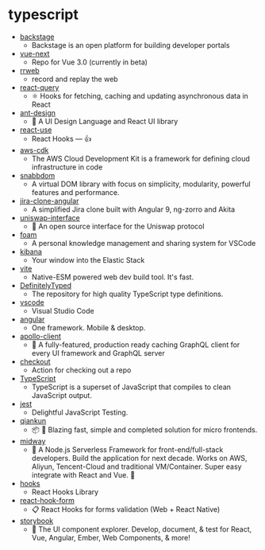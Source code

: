 # typescript
- [backstage](https://github.com/spotify/backstage)
  - Backstage is an open platform for building developer portals
- [vue-next](https://github.com/vuejs/vue-next)
  - Repo for Vue 3.0 (currently in beta)
- [rrweb](https://github.com/rrweb-io/rrweb)
  - record and replay the web
- [react-query](https://github.com/tannerlinsley/react-query)
  - ⚛️ Hooks for fetching, caching and updating asynchronous data in React
- [ant-design](https://github.com/ant-design/ant-design)
  - 🌈 A UI Design Language and React UI library
- [react-use](https://github.com/streamich/react-use)
  - React Hooks — 👍
- [aws-cdk](https://github.com/aws/aws-cdk)
  - The AWS Cloud Development Kit is a framework for defining cloud infrastructure in code
- [snabbdom](https://github.com/snabbdom/snabbdom)
  - A virtual DOM library with focus on simplicity, modularity, powerful features and performance.
- [jira-clone-angular](https://github.com/trungk18/jira-clone-angular)
  - A simplified Jira clone built with Angular 9, ng-zorro and Akita
- [uniswap-interface](https://github.com/Uniswap/uniswap-interface)
  - 🦄 An open source interface for the Uniswap protocol
- [foam](https://github.com/foambubble/foam)
  - A personal knowledge management and sharing system for VSCode
- [kibana](https://github.com/elastic/kibana)
  - Your window into the Elastic Stack
- [vite](https://github.com/vitejs/vite)
  - Native-ESM powered web dev build tool. It's fast.
- [DefinitelyTyped](https://github.com/DefinitelyTyped/DefinitelyTyped)
  - The repository for high quality TypeScript type definitions.
- [vscode](https://github.com/microsoft/vscode)
  - Visual Studio Code
- [angular](https://github.com/angular/angular)
  - One framework. Mobile & desktop.
- [apollo-client](https://github.com/apollographql/apollo-client)
  - 🚀 A fully-featured, production ready caching GraphQL client for every UI framework and GraphQL server
- [checkout](https://github.com/actions/checkout)
  - Action for checking out a repo
- [TypeScript](https://github.com/microsoft/TypeScript)
  - TypeScript is a superset of JavaScript that compiles to clean JavaScript output.
- [jest](https://github.com/facebook/jest)
  - Delightful JavaScript Testing.
- [qiankun](https://github.com/umijs/qiankun)
  - 📦 🚀 Blazing fast, simple and completed solution for micro frontends.
- [midway](https://github.com/midwayjs/midway)
  - 🍔 A Node.js Serverless Framework for front-end/full-stack developers. Build the application for next decade. Works on AWS, Aliyun, Tencent-Cloud and traditional VM/Container. Super easy integrate with React and Vue. 🌈
- [hooks](https://github.com/alibaba/hooks)
  - React Hooks Library
- [react-hook-form](https://github.com/react-hook-form/react-hook-form)
  - 📋 React Hooks for forms validation (Web + React Native)
- [storybook](https://github.com/storybookjs/storybook)
  - 📓 The UI component explorer. Develop, document, & test for React, Vue, Angular, Ember, Web Components, & more!
